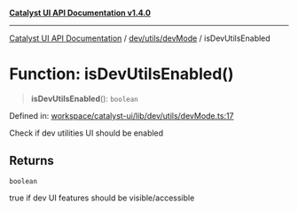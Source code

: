 [**Catalyst UI API Documentation v1.4.0**](../../../../README.md)

---

[Catalyst UI API Documentation](../../../../README.md) / [dev/utils/devMode](../README.md) / isDevUtilsEnabled

# Function: isDevUtilsEnabled()

> **isDevUtilsEnabled**(): `boolean`

Defined in: [workspace/catalyst-ui/lib/dev/utils/devMode.ts:17](https://github.com/TheBranchDriftCatalyst/catalyst-ui/blob/main/lib/dev/utils/devMode.ts#L17)

Check if dev utilities UI should be enabled

## Returns

`boolean`

true if dev UI features should be visible/accessible
